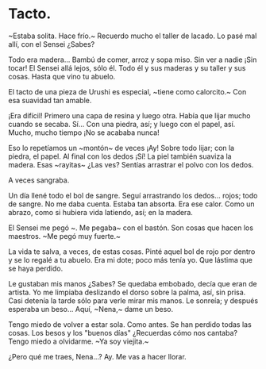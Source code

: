 # Tacto. 

~Estaba solita. Hace frío.~ Recuerdo mucho el taller de lacado. Lo pasé mal allí, con el Sensei ¿Sabes?

Todo era madera... Bambú de comer, arroz y sopa miso. Sin ver a nadie ¡Sin tocar! El Sensei allá lejos, sólo él. Todo él y sus maderas y su taller y sus cosas. Hasta que vino tu abuelo. 

El tacto de una pieza de Urushi es especial, ~tiene como calorcito.~ Con esa suavidad tan amable.

¡Era difícil! Primero una capa de resina y luego otra. Había que lijar mucho cuando se secaba. Sí... Con una piedra, así; y luego con el papel, así. Mucho, mucho tiempo ¡No se acababa nunca!

Eso lo repetíamos un ~montón~ de veces ¡Ay! Sobre todo lijar; con la piedra, el papel. Al final con los dedos ¡Sí! La piel también suaviza la madera. Esas ~rayitas~ ¿Las ves? Sentías arrastrar el polvo con los dedos. 

A veces sangraba.

Un día llené todo el bol de sangre. Seguí arrastrando los dedos... rojos; todo de sangre. No me daba cuenta. Estaba tan absorta. Era ese calor. Como un abrazo, como si hubiera vida latiendo, así; en la madera.

El Sensei me pegó ~. Me pegaba~ con el bastón. Son cosas que hacen los maestros. ~Me pegó muy fuerte.~

La vida te salva, a veces, de estas cosas. Pinté aquel bol de rojo por dentro y se lo regalé a tu abuelo. Era mi dote; poco más tenía yo. Que lástima que se haya perdido. 

Le gustaban mis manos ¿Sabes? Se quedaba embobado, decía que eran de artista. Yo me limpiaba deslizando el dorso sobre la palma, así, sin prisa. Casi detenía la tarde sólo para verle mirar mis manos. Le sonreía; y después esperaba un beso... Aquí, ~Nena,~ dame un beso.

Tengo miedo de volver a estar sola. Como antes. Se han perdido todas las cosas. Los besos y los "buenos días" ¿Recuerdas cómo nos cantaba? Tengo miedo a olvidarme. ~Ya soy viejita.~

¿Pero qué me traes, Nena...? Ay. Me vas a hacer llorar. 
